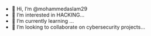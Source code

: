 - 👋 Hi, I’m @mohammedaslam29
- 👀 I’m interested in HACKING...
- 🌱 I’m currently learning ...
- 💞️ I’m looking to collaborate on cybersecurity projects...

<!---
mohammedaslam29/mohammedaslam29 is a ✨ special ✨ repository because its `README.md` (this file) appears on your GitHub profile.
You can click the Preview link to take a look at your changes.
--->
